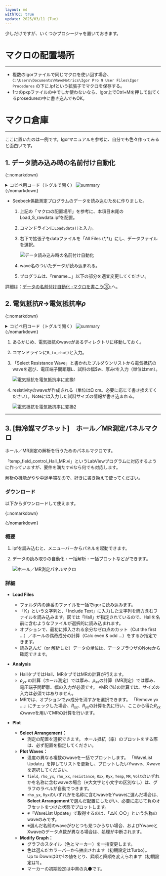 ```yaml
---
layout: md
withTOC: true
update: 2025/03/11 (Tue)
---
```


少しだけですが、いくつかプロシージャを置いておきます。

# マクロの配置場所

---

- 複数のigorファイルで同じマクロを使い回す場合、`C:\Users\Documents\WaveMetrics\Igor Pro 9 User Files\Igor Procedures` の下に.ipfという拡張子でマクロを保存する。
- 1つのpxpファイルの中でしか使わないなら、Igor上でCtrl+Mを押して出てくるprosedureの中に書き込んでもOK。

# **マクロ倉庫**

---

ここに置いたのは一例です。Igorマニュアルを参考に、自分でも色々作ってみると面白いです。

## 1. データ読み込み時の名前付け自動化


{::nomarkdown}
<details  class= "details" markdown="1">
    <summary class="summary">
    <span class="summary-inner">
    コピペ用コード（トグルで開く）
    <img class="ic ic-summary" src="{{ '/assets/icon/chevron-down.svg' | relative_url }}" alt="summary" />
    </span>
    </summary>
    <div class="details-content">
    <div class="details-content-inner">
{:/nomarkdown}

```Igor
Menu "Load Waves" // メニューに「Load Waves」を追加
	"Load S Data File...", LoadSdata()
End

Proc LoadSdata()

     // データファイル読み込み
	Variable refNum
	String message="Select S data file"
	String fileFilters = "Data Files (*.txt,*.dat,*.csv):.txt,.dat,.csv;"
	fileFilters += "All Files:.*;"

		Open/R/M=message  refNum as ""
		if (refNum == 0)
			return -1
		endif
		String fullPath = S_fileName
		Close refNum

	LoadWave/J/D/W/A/K=0 fullPath

    // リネーム
	rename wave0, time__s; rename wave1, Temp1__K;
    rename wave2, V_L1_man__V; rename wave3, V_H1_con__V;
	rename wave4, Temp2__K; rename wave5, V_L2_man__V;
    rename wave6, V_H2_con__V; rename wave7, Delta_V__V;
	rename wave8, Delta_T__K; rename wave9, avg_T__K;
    rename wave10, V_s3__V; rename wave11, V_s4__V;
	rename wave12, V_s5__V; rename wave13, data_for_monitoring1;
    rename wave14, data_for_monitoring2

End
```

{::nomarkdown}
  </div>
  </div>
</details>
{:/nomarkdown}


- Seebeck係数測定プログラムのデータを読み込むために作りました。
    1. 上記の「マクロの配置場所」を参考に、本項目末尾のLoad_S_rawdata.ipfを配置。
    2. コマンドラインに`LoadSdata()`と入力。        
    3. 右下で拡張子をdataファイルを「All Files (\*,\*)」にし、データファイルを選択。
        
        ![データ読み込み時の名前付け自動化](loading.png "max-width=600px")
        
    4. wave名のついたデータが読み込まれる。
    5. プログラムは、「rename…」以下の部分を適宜変更してください。


詳細は：<span class="familylink">[データの名前付け自動化 -マクロを書こう③-](../Igor-macro/Igor-macro-archive.html)</span>へ。


## 2. 電気抵抗$R$→電気抵抗率$\rho$


{::nomarkdown}
<details  class= "details" markdown="1">
    <summary class="summary">
    <span class="summary-inner">
    コピペ用コード（トグルで開く）
    <img class="ic ic-summary" src="{{ '/assets/icon/chevron-down.svg' | relative_url }}" alt="summary" />
    </span>
    </summary>
    <div class="details-content">
    <div class="details-content-inner">
{:/nomarkdown}

```Igor
macro R_to_rho(Res,ll,ww,tt) 

 string Res
 prompt Res,"Select Resistance Wave",popup,wavelist("*",";","")
 
 variable ll,tt,ww
 prompt ll,"Length between V terminals : L (mm)"
 prompt ww,"Width : w (mm)"
 prompt tt,"Thickness : t (mm)"
 
 Dup_R(Res,ll,ww,tt)

endmacro

function Dup_R(Res,ll,ww,tt)

 string Res 
 
 variable ll,tt,ww
  
 Note/K $(Res) //remove existing note
 Note $(Res), "Length between V terminals : L (mm): "+num2str(ll)
 Note $(Res), "Width : w (mm): "+num2str(ww)
 Note $(Res), "Thickness : t (mm): "+num2str(tt) 
 
 duplicate/O $(Res), resistivity
 duplicate/O $(Res), Rdummy
 
 resistivity=10^(-1)*Rdummy*(tt*ww)/ll
 killwaves Rdummy
 
 Note resistivity, "resistivity (Ohm cm)"
 
end
```

{::nomarkdown}
  </div>
  </div>
</details>
{:/nomarkdown}


1. あらかじめ、電気抵抗のwaveがあるディレクトリに移動しておく。
2. コマンドラインに`R_to_rho()`と入力。
3. 「Select Resistance Wave」と書かれたプルダウンリストから電気抵抗のwaveを選び、電圧端子間距離$L$、試料の幅$$w$、厚み$t$を入力（単位はmm）。
    
    ![電気抵抗を電気抵抗率に変換1](macro-a-Rtorho1.png "max-width=600px")
    
4. resistivityのwaveが作成される（単位はΩ cm。必要に応じて書き換えてください）。Noteには入力した試料サイズの情報が書き込まれる。
    
    ![電気抵抗を電気抵抗率に変換2](macro-a-Rtorho2.png "max-width=600px")

---

## 3. [無冷媒マグネット]　ホール／MR測定パネルマクロ
ホール／MR測定の解析を行うためのパネルマクロです。

「temp_field_control_Hall_MR.vi」というLabViewプログラムに対応するように作っていますが、要件を満たすviなら何でも対応します。

解析の機能がやや中途半端なので、好きに書き換えて使ってください。


### ダウンロード

以下からダウンロードして使えます。


{::nomarkdown}
<div class="iframely-embed  not-select">
    <a href="https://github.com/YLCPNPSEGTDHETYL/Igor-magnet-panel/blob/main/MagMeasAnalysis.ipf" data-iframely-url="//cdn.iframe.ly/api/iframe?url=https%3A%2F%2Fgithub.com%2FYLCPNPSEGTDHETYL%2FIgor-magnet-panel%2Fblob%2Fmain%2FMagMeasAnalysis.ipf&key=94043bf13722791cf83e87024e8939e2"></a>  
</div>
{:/nomarkdown}


### 概要

1. ipfを読み込むと、メニューバーからパネルを起動できます。
2. データの読み取りの自動化・一括解析・一括プロットなどができます。
    
    ![ホール／MR測定パネルマクロ](macro-a-magnet.png "max-width=600px")

### 詳細

- **Load Files**
    - フォルダ内の連番のファイルを一括でigorに読み込みます。
    - 「K」という文字列と、「Include Text」に入力した文字列を両方含むファイルを読み込みます。図では「Hall」が指定されているので、Hallを名前に含むようなファイルが選択的に読み込まれます。
    - オプションで、最初に挿入される余分なゼロ点のカット（Cut the first …）／ホールの偶奇成分の計算（Calc even & odd …）をするか指定できます。
    - 読み込んだ（or 解析した）データの単位は、データブラウザのNoteから確認できます。
        
- **Analysis**
    - HallタブではHall、MRタブではMRの計算が行えます。
    - $\rho_{yx}$ の計算（ホール測定）では厚み、$\rho_{xx}$の計算（MR測定）では厚み、電圧端子間距離、幅の入力が必須です。
    ※MR (%)の計算では、サイズの入力は必須ではありません。
    - MRでは、オプションで$yx$成分を消すかを選択できます。
    「Remove yx …」にチェックした場合、$R_{xx}$、$R_{yx}$の計算を先に行い、ここから得た$R_{xx}$のwaveを用いてMRの計算を行います。
    
- **Plot**
    - **Select Arrangement：**
        - 測定の配置を選択できます。
        ホール抵抗（率）のプロットをする際は、必ず配置を指定してください。
    - **Plot Waves：**
        - 温度の異なる複数のwaveを一括でプロットします。
        「WaveList Update」を押してリストを更新し、プロットしたいYwave、Xwaveを選択してください。
        - `field`, `rho_yx`, `rho_xx`, `resistance`, `Rxx`, `Ryx`, `Temp`, `MR`, `Volt`のいずれかを名称に含むwaveの場合（※大文字と小文字の区別なし）は、グラフのラベルが自動でつきます。
        - `rho_yx`, `Ryx`のいずれかを名称に含むwaveをYwaveに選んだ場合は、**Select Arrangement**で選んだ配置にしたがい、必要に応じて負のオフセットをつけた状態でプロットします。
        - ※「WaveList Update」で取得するのは、「△K_○○」という名称のwaveのみです。
        - ※選んだ名前のwaveがひとつも見つからない場合、およびYwaveとXwaveのデータ点数が異なる場合は、処理が中断されます。
    - **Modify Graph：**
        - グラフのスタイル（色とマーカー）を一括変更します。
        - 色は選んだカラーバーから抽出されます（初期設定はTurbo）。  
          Up to Downは0か1の値をとり、昇順と降順を変えられます（初期設定は1）。
        - マーカーの初期設定は中黒の丸⚫です。